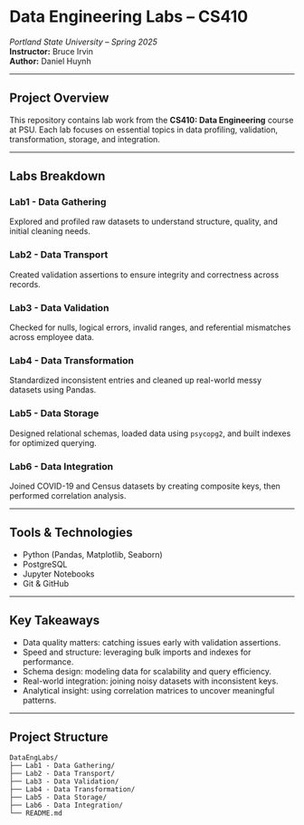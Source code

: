 # Data Engineering Labs – CS410

_Portland State University – Spring 2025_  
**Instructor:** Bruce Irvin  
**Author:** Daniel Huynh

---

## Project Overview

This repository contains lab work from the **CS410: Data Engineering** course at PSU. Each lab focuses on essential topics in data profiling, validation, transformation, storage, and integration.

---

## Labs Breakdown

### Lab1 - Data Gathering

Explored and profiled raw datasets to understand structure, quality, and initial cleaning needs.

### Lab2 - Data Transport

Created validation assertions to ensure integrity and correctness across records.

### Lab3 - Data Validation

Checked for nulls, logical errors, invalid ranges, and referential mismatches across employee data.

### Lab4 - Data Transformation

Standardized inconsistent entries and cleaned up real-world messy datasets using Pandas.

### Lab5 - Data Storage

Designed relational schemas, loaded data using `psycopg2`, and built indexes for optimized querying.

### Lab6 - Data Integration

Joined COVID-19 and Census datasets by creating composite keys, then performed correlation analysis.

---

## Tools & Technologies

- Python (Pandas, Matplotlib, Seaborn)
- PostgreSQL
- Jupyter Notebooks
- Git & GitHub

---

## Key Takeaways

- Data quality matters: catching issues early with validation assertions.
- Speed and structure: leveraging bulk imports and indexes for performance.
- Schema design: modeling data for scalability and query efficiency.
- Real-world integration: joining noisy datasets with inconsistent keys.
- Analytical insight: using correlation matrices to uncover meaningful patterns.

---

## Project Structure

```plaintext
DataEngLabs/
├── Lab1 - Data Gathering/
├── Lab2 - Data Transport/
├── Lab3 - Data Validation/
├── Lab4 - Data Transformation/
├── Lab5 - Data Storage/
├── Lab6 - Data Integration/
└── README.md
```
